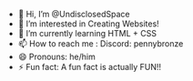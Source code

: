 - 👋 Hi, I’m @UndisclosedSpace
- 👀 I’m interested in Creating Websites!
- 🌱 I’m currently learning HTML + CSS
- 📫 How to reach me : Discord: pennybronze
- 😄 Pronouns: he/him
- ⚡ Fun fact: A fun fact is actually FUN!!

<!---
UndisclosedSpace/UndisclosedSpace is a ✨ special ✨ repository because its `README.md` (this file) appears on your GitHub profile.
You can click the Preview link to take a look at your changes.
--->
